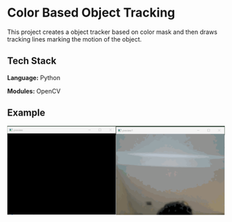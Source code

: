 ﻿
# Color Based Object Tracking

This project creates a object tracker based on color mask and then draws tracking lines marking the motion of the object.

## Tech Stack

**Language:** Python

**Modules:** OpenCV

## Example
 ![Example](https://github.com/Nikhil-void/Computer-Vision-Projects/blob/main/Color%20Based%20Object%20Tracker/screen_recorder.gif)
             
